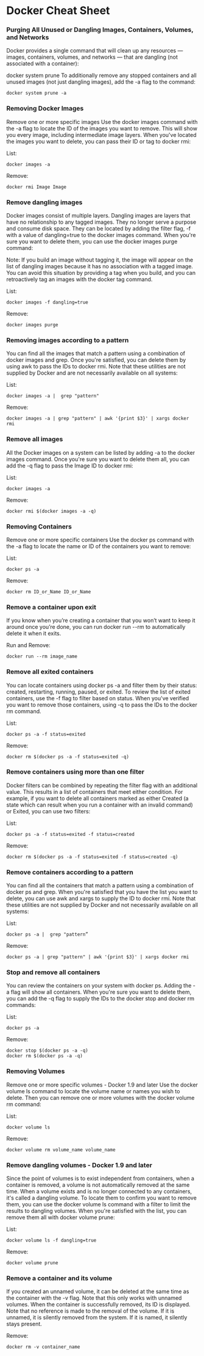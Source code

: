 # Docker Cheat Sheet

### Purging All Unused or Dangling Images, Containers, Volumes, and Networks
Docker provides a single command that will clean up any resources — images, containers, volumes, and networks — that are dangling (not associated with a container):

docker system prune
To additionally remove any stopped containers and all unused images (not just dangling images), add the -a flag to the command:

```
docker system prune -a
```

### Removing Docker Images
Remove one or more specific images
Use the docker images command with the -a flag to locate the ID of the images you want to remove. This will show you every image, including intermediate image layers. When you've located the images you want to delete, you can pass their ID or tag to docker rmi:

List:
```
docker images -a
```
Remove:
```
docker rmi Image Image
```

### Remove dangling images
Docker images consist of multiple layers. Dangling images are layers that have no relationship to any tagged images. They no longer serve a purpose and consume disk space. They can be located by adding the filter flag, -f with a value of dangling=true to the docker images command. When you're sure you want to delete them, you can use the docker images purge command:

Note: If you build an image without tagging it, the image will appear on the list of dangling images because it has no association with a tagged image. You can avoid this situation by providing a tag when you build, and you can retroactively tag an images with the docker tag command.

List:
```
docker images -f dangling=true
```
Remove:
```
docker images purge
```

### Removing images according to a pattern
You can find all the images that match a pattern using a combination of docker images and grep. Once you're satisfied, you can delete them by using awk to pass the IDs to docker rmi. Note that these utilities are not supplied by Docker and are not necessarily available on all systems:

List:
```
docker images -a |  grep "pattern"
```
Remove:
```
docker images -a | grep "pattern" | awk '{print $3}' | xargs docker rmi
```

### Remove all images
All the Docker images on a system can be listed by adding -a to the docker images command. Once you're sure you want to delete them all, you can add the -q flag to pass the Image ID to docker rmi:

List:
```
docker images -a
```
Remove:
```
docker rmi $(docker images -a -q)
```

### Removing Containers
Remove one or more specific containers
Use the docker ps command with the -a flag to locate the name or ID of the containers you want to remove:

List:
```
docker ps -a
```
Remove:
```
docker rm ID_or_Name ID_or_Name
```

### Remove a container upon exit
If you know when you’re creating a container that you won’t want to keep it around once you’re done, you can run docker run --rm to automatically delete it when it exits.

Run and Remove:
```
docker run --rm image_name
```

### Remove all exited containers
You can locate containers using docker ps -a and filter them by their status: created, restarting, running, paused, or exited. To review the list of exited containers, use the -f flag to filter based on status. When you've verified you want to remove those containers, using -q to pass the IDs to the docker rm command.

List:
```
docker ps -a -f status=exited
```
Remove:
```
docker rm $(docker ps -a -f status=exited -q)
```

### Remove containers using more than one filter
Docker filters can be combined by repeating the filter flag with an additional value. This results in a list of containers that meet either condition. For example, if you want to delete all containers marked as either Created (a state which can result when you run a container with an invalid command) or Exited, you can use two filters:

List:
```
docker ps -a -f status=exited -f status=created
```
Remove:
```
docker rm $(docker ps -a -f status=exited -f status=created -q)
```

### Remove containers according to a pattern
You can find all the containers that match a pattern using a combination of docker ps and grep. When you're satisfied that you have the list you want to delete, you can use awk and xargs to supply the ID to docker rmi. Note that these utilities are not supplied by Docker and not necessarily available on all systems:

List:
```
docker ps -a |  grep "pattern”
```
Remove:
```
docker ps -a | grep "pattern" | awk '{print $3}' | xargs docker rmi
```

### Stop and remove all containers
You can review the containers on your system with docker ps. Adding the -a flag will show all containers. When you're sure you want to delete them, you can add the -q flag to supply the IDs to the docker stop and docker rm commands:

List:
```
docker ps -a
```
Remove:
```
docker stop $(docker ps -a -q)
docker rm $(docker ps -a -q)
```

### Removing Volumes
Remove one or more specific volumes - Docker 1.9 and later
Use the docker volume ls command to locate the volume name or names you wish to delete. Then you can remove one or more volumes with the docker volume rm command:

List:
```
docker volume ls
```
Remove:
```
docker volume rm volume_name volume_name
```

### Remove dangling volumes - Docker 1.9 and later
Since the point of volumes is to exist independent from containers, when a container is removed, a volume is not automatically removed at the same time. When a volume exists and is no longer connected to any containers, it's called a dangling volume. To locate them to confirm you want to remove them, you can use the docker volume ls command with a filter to limit the results to dangling volumes. When you're satisfied with the list, you can remove them all with docker volume prune:

List:
```
docker volume ls -f dangling=true
```
Remove:
```
docker volume prune
```

### Remove a container and its volume
If you created an unnamed volume, it can be deleted at the same time as the container with the -v flag. Note that this only works with unnamed volumes. When the container is successfully removed, its ID is displayed. Note that no reference is made to the removal of the volume. If it is unnamed, it is silently removed from the system. If it is named, it silently stays present.

Remove:
```
docker rm -v container_name
```